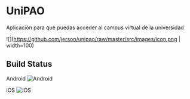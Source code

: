 # UniPAO

Aplicación para que puedas acceder al campus virtual de la universidad

![](https://github.com/jerson/unipao/raw/master/src/images/icon.png | width=100)

## Build Status

Android ![Android](https://build.appcenter.ms/v0.1/apps/a6be1fec-5345-4935-bf67-7d0190a4502d/branches/master/badge)

iOS ![iOS](https://build.appcenter.ms/v0.1/apps/867255d2-173a-4427-bd79-25545154c468/branches/master/badge)
